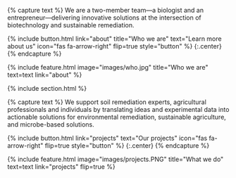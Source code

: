---
---

{% capture text %}
We are a two-member team—a biologist and an entrepreneur—delivering innovative solutions at the intersection of biotechnology and sustainable remediation.

{%
  include button.html
  link="about"
  title="Who we are"
  text="Learn more about us"
  icon="fas fa-arrow-right"
  flip=true
  style="button"
%}
{:.center}
{% endcapture %}

{% 
  include feature.html
  image="images/who.jpg"
  title="Who we are"
  text=text
  link="about"
%}

{% include section.html %}

{% capture text %}
We support soil remediation experts, agricultural professionals and individuals by translating ideas and experimental data into actionable solutions for environmental remediation, sustainable agriculture, and microbe-based solutions.

{%
  include button.html
  link="projects"
  text="Our projects"
  icon="fas fa-arrow-right"
  flip=true
  style="button"
%}
{:.center}
{% endcapture %}

{% 
  include feature.html
  image="images/projects.PNG"
  title="What we do"
  text=text
  link="projects"
  flip=true
%}

